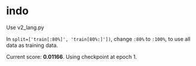 # indo

Use v2_lang.py

In `split=['train[:80%]', 'train[80%:]'])`, change `:80%` to `:100%`, to use all data as training data.

Current score: **0.01166**. Using checkpoint at epoch 1.

